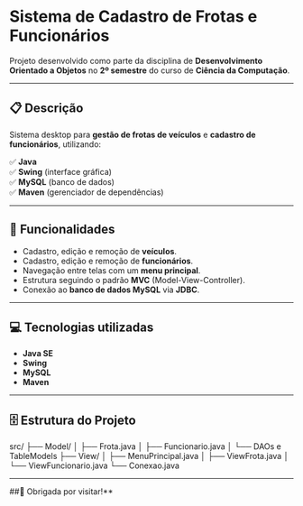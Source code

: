 # Sistema de Cadastro de Frotas e Funcionários

Projeto desenvolvido como parte da disciplina de **Desenvolvimento Orientado a Objetos** no **2º semestre** do curso de **Ciência da Computação**.

---

## 📋 Descrição

Sistema desktop para **gestão de frotas de veículos** e **cadastro de funcionários**, utilizando:

✅ **Java**  
✅ **Swing** (interface gráfica)  
✅ **MySQL** (banco de dados)  
✅ **Maven** (gerenciador de dependências)

---

## 🎯 Funcionalidades

- Cadastro, edição e remoção de **veículos**.  
- Cadastro, edição e remoção de **funcionários**.  
- Navegação entre telas com um **menu principal**.  
- Estrutura seguindo o padrão **MVC** (Model-View-Controller).  
- Conexão ao **banco de dados MySQL** via **JDBC**.  

---

## 💻 Tecnologias utilizadas

- **Java SE**  
- **Swing**  
- **MySQL**  
- **Maven**

---

## 🗄️ Estrutura do Projeto

src/
├── Model/
│ ├── Frota.java
│ ├── Funcionario.java
│ └── DAOs e TableModels
├── View/
│ ├── MenuPrincipal.java
│ ├── ViewFrota.java
│ └── ViewFuncionario.java
└── Conexao.java

---
##🚀 Obrigada por visitar!**
